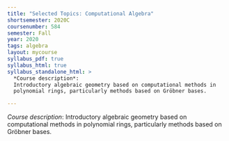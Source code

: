 ```yaml
---
title: "Selected Topics: Computational Algebra"
shortsemester: 2020C
coursenumber: 584
semester: Fall
year: 2020
tags: algebra
layout: mycourse
syllabus_pdf: true
syllabus_html: true
syllabus_standalone_html: >
  *Course description*:
  Introductory algebraic geometry based on computational methods in
  polynomial rings, particularly methods based on Gröbner bases.

---
```


*Course description*:
Introductory algebraic geometry based on computational methods in
polynomial rings, particularly methods based on Gröbner bases.
